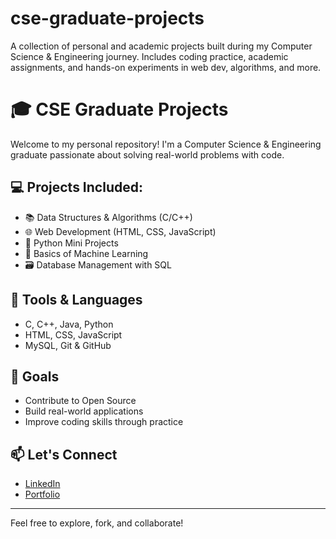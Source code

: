 # cse-graduate-projects
A collection of personal and academic projects built during my Computer Science &amp; Engineering journey. Includes coding practice, academic assignments, and hands-on experiments in web dev, algorithms, and more.

# 🎓 CSE Graduate Projects

Welcome to my personal repository! I'm a Computer Science & Engineering graduate passionate about solving real-world problems with code.

## 💻 Projects Included:
- 📚 Data Structures & Algorithms (C/C++)
- 🌐 Web Development (HTML, CSS, JavaScript)
- 🐍 Python Mini Projects
- 🧠 Basics of Machine Learning
- 🗃️ Database Management with SQL

## 🔧 Tools & Languages
- C, C++, Java, Python
- HTML, CSS, JavaScript
- MySQL, Git & GitHub

## 🚀 Goals
- Contribute to Open Source
- Build real-world applications
- Improve coding skills through practice

## 📫 Let's Connect
- [LinkedIn](#)
- [Portfolio](#)

---

Feel free to explore, fork, and collaborate!
